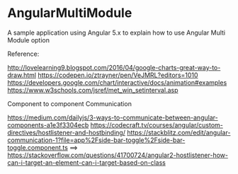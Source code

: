 # AngularMultiModule
A sample application using Angular 5.x to explain how to use Angular Multi Module option

Reference:

http://lovelearning9.blogspot.com/2016/04/google-charts-great-way-to-draw.html
https://codepen.io/ztrayner/pen/VeJMRL?editors=1010
https://developers.google.com/chart/interactive/docs/animation#examples
https://www.w3schools.com/jsref/met_win_setinterval.asp

Component to component Communication

https://medium.com/dailyjs/3-ways-to-communicate-between-angular-components-a1e3f3304ecb
https://codecraft.tv/courses/angular/custom-directives/hostlistener-and-hostbinding/
https://stackblitz.com/edit/angular-communication-1?file=app%2Fside-bar-toggle%2Fside-bar-toggle.component.ts
==> https://stackoverflow.com/questions/41700724/angular2-hostlistener-how-can-i-target-an-element-can-i-target-based-on-class
